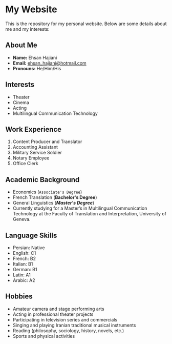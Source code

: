 # My Website

This is the repository for my personal website. Below are some details about me and my interests:

## About Me

- **Name:** Ehsan Hajiani
- **Email:** ehsan_hajiani@hotmail.com
- **Pronouns:** He/Him/His

## Interests

- Theater
- Cinema
- Acting
- Multilingual Communication Technology

## Work Experience

1. Content Producer and Translator
2. Accounting Assistant
3. Military Service Soldier
4. Notary Employee
5. Office Clerk

## Academic Background

- Economics (`Associate's Degree`)
- French Translation (**Bachelor's Degree**)
- General Linguistics (***Master's Degree***)
- Currently studying for a Master’s in Multilingual Communication Technology at the Faculty of Translation and Interpretation, University of Geneva.

## Language Skills

- Persian: Native
- English: C1
- French: B2
- Italian: B1
- German: B1
- Latin: A1
- Arabic: A2

## Hobbies

- Amateur camera and stage performing arts
- Acting in professional theater projects
- Participating in television series and commercials
- Singing and playing Iranian traditional musical instruments
- Reading (philosophy, sociology, history, novels, etc.)
- Sports and physical activities
